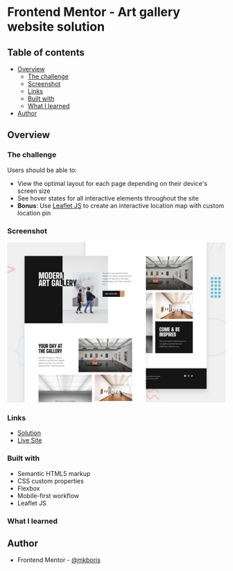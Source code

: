 # Frontend Mentor - Art gallery website solution

## Table of contents

- [Overview](#overview)
  - [The challenge](#the-challenge)
  - [Screenshot](#screenshot)
  - [Links](#links)
  - [Built with](#built-with)
  - [What I learned](#what-i-learned)
- [Author](#author)

## Overview

### The challenge

Users should be able to:

- View the optimal layout for each page depending on their device's screen size
- See hover states for all interactive elements throughout the site
- **Bonus**: Use [Leaflet JS](https://leafletjs.com/) to create an interactive location map with custom location pin

### Screenshot

![](./design/preview.jpg)

### Links

- [Solution](https://github.com/mkboris/Art-gallery-website)
- [Live Site](https://art-gallery-website-three.vercel.app/)

### Built with

- Semantic HTML5 markup
- CSS custom properties
- Flexbox
- Mobile-first workflow
- Leaflet JS

### What I learned

## Author

- Frontend Mentor - [@mkboris](https://www.frontendmentor.io/profile/mkboris)
